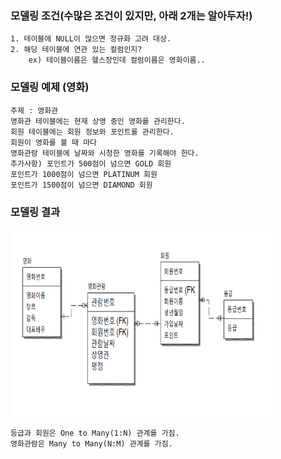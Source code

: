 ### 모델링 조건(수많은 조건이 있지만, 아래 2개는 알아두자!)

    1. 테이블에 NULL이 많으면 정규화 고려 대상.
    2. 해당 테이블에 연관 있는 컬럼인지?
        ex) 테이블이름은 헬스장인데 컬럼이름은 영화이름..

### 모델링 예제 (영화)

    주제 : 영화관
    영화관 테이블에는 현재 상영 중인 영화를 관리한다.
    회원 테이블에는 회원 정보와 포인트를 관리한다.
    회원이 영화를 볼 때 마다
    영화관람 테이블에 날짜와 시청한 영화를 기록해야 한다.
    추가사항) 포인트가 500점이 넘으면 GOLD 회원
    포인트가 1000점이 넘으면 PLATINUM 회원
    포인트가 1500점이 넘으면 DIAMOND 회원

### 모델링 결과

<img src="영화_모델링_결과.PNG"  width="420" height="300">

    등급과 회원은 One to Many(1:N) 관계를 가짐.
    영화관람은 Many to Many(N:M) 관계를 가짐.
